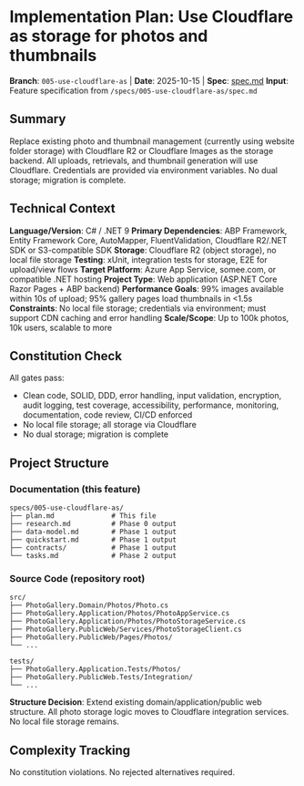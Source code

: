# Implementation Plan: Use Cloudflare as storage for photos and thumbnails

**Branch**: `005-use-cloudflare-as` | **Date**: 2025-10-15 | **Spec**: [spec.md](./spec.md)
**Input**: Feature specification from `/specs/005-use-cloudflare-as/spec.md`

## Summary

Replace existing photo and thumbnail management (currently using website folder storage) with Cloudflare R2 or Cloudflare Images as the storage backend. All uploads, retrievals, and thumbnail generation will use Cloudflare. Credentials are provided via environment variables. No dual storage; migration is complete.

## Technical Context

**Language/Version**: C# / .NET 9
**Primary Dependencies**: ABP Framework, Entity Framework Core, AutoMapper, FluentValidation, Cloudflare R2/.NET SDK or S3-compatible SDK
**Storage**: Cloudflare R2 (object storage), no local file storage
**Testing**: xUnit, integration tests for storage, E2E for upload/view flows
**Target Platform**: Azure App Service, somee.com, or compatible .NET hosting
**Project Type**: Web application (ASP.NET Core Razor Pages + ABP backend)
**Performance Goals**: 99% images available within 10s of upload; 95% gallery pages load thumbnails in <1.5s
**Constraints**: No local file storage; credentials via environment; must support CDN caching and error handling
**Scale/Scope**: Up to 100k photos, 10k users, scalable to more

## Constitution Check

All gates pass:
- Clean code, SOLID, DDD, error handling, input validation, encryption, audit logging, test coverage, accessibility, performance, monitoring, documentation, code review, CI/CD enforced
- No local file storage; all storage via Cloudflare
- No dual storage; migration is complete

## Project Structure

### Documentation (this feature)
```
specs/005-use-cloudflare-as/
├── plan.md              # This file
├── research.md          # Phase 0 output
├── data-model.md        # Phase 1 output
├── quickstart.md        # Phase 1 output
├── contracts/           # Phase 1 output
└── tasks.md             # Phase 2 output
```

### Source Code (repository root)
```
src/
├── PhotoGallery.Domain/Photos/Photo.cs
├── PhotoGallery.Application/Photos/PhotoAppService.cs
├── PhotoGallery.Application/Photos/PhotoStorageService.cs
├── PhotoGallery.PublicWeb/Services/PhotoStorageClient.cs
├── PhotoGallery.PublicWeb/Pages/Photos/
└── ...

tests/
├── PhotoGallery.Application.Tests/Photos/
├── PhotoGallery.PublicWeb.Tests/Integration/
└── ...
```

**Structure Decision**: Extend existing domain/application/public web structure. All photo storage logic moves to Cloudflare integration services. No local file storage remains.

## Complexity Tracking

No constitution violations. No rejected alternatives required.
